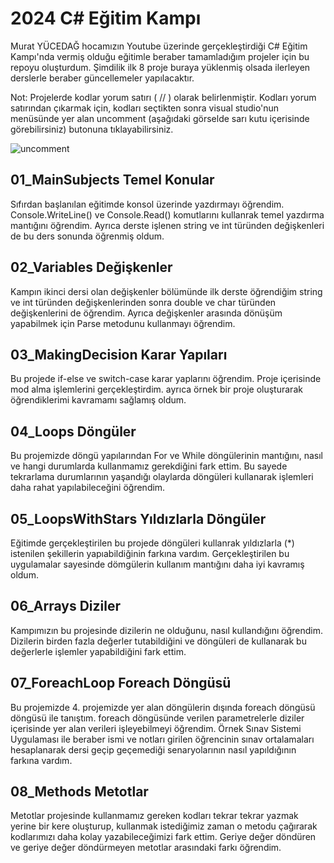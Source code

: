 # 2024 C# Eğitim Kampı
Murat YÜCEDAĞ hocamızın Youtube üzerinde gerçekleştirdiği C# Eğitim Kampı'nda vermiş olduğu eğitimle beraber tamamladığım projeler için bu repoyu oluşturdum. Şimdilik ilk 8 proje buraya yüklenmiş olsada ilerleyen derslerle beraber güncellemeler yapılacaktır.

Not: Projelerde kodlar yorum satırı ( // ) olarak belirlenmiştir. Kodları yorum satırından çıkarmak için, kodları seçtikten sonra visual studio'nun menüsünde yer alan uncomment (aşağıdaki görselde sarı kutu içerisinde görebilirsiniz) butonuna tıklayabilirsiniz.

![uncomment](https://github.com/user-attachments/assets/570d62be-0a68-48ba-8e75-834f6d5b56a6)

## 01_MainSubjects Temel Konular
Sıfırdan başlanılan eğitimde konsol üzerinde yazdırmayı öğrendim. Console.WriteLine() ve Console.Read() komutlarını kullanrak temel yazdırma mantığını öğrendim. Ayrıca derste işlenen string ve int türünden değişkenleri de bu ders sonunda öğrenmiş oldum.
## 02_Variables Değişkenler
Kampın ikinci dersi olan değişkenler bölümünde ilk derste öğrendiğim string ve int türünden değişkenlerinden sonra double ve char türünden değişkenlerini de öğrendim. Ayrıca değişkenler arasında dönüşüm yapabilmek için Parse metodunu kullanmayı öğrendim.
## 03_MakingDecision Karar Yapıları
Bu projede if-else ve switch-case karar yaplarını öğrendim. Proje içerisinde mod alma işlemlerini gerçekleştirdim. ayrıca örnek bir proje oluşturarak öğrendiklerimi kavramamı sağlamış oldum.
## 04_Loops Döngüler
Bu projemizde döngü yapılarından For ve While döngülerinin mantığını, nasıl ve hangi durumlarda kullanmamız gerekdiğini fark ettim. Bu sayede tekrarlama durumlarının yaşandığı olaylarda döngüleri kullanarak işlemleri daha rahat yapılabileceğini öğrendim.
## 05_LoopsWithStars Yıldızlarla Döngüler
Eğitimde gerçekleştirilen bu projede döngüleri kullanrak yıldızlarla (*) istenilen şekillerin yapıabildiğinin farkına vardım. Gerçekleştirilen bu uygulamalar sayesinde dömgülerin kullanım mantığını daha iyi kavramış oldum.
## 06_Arrays Diziler
Kampımızın bu projesinde dizilerin ne olduğunu, nasıl kullandığını öğrendim. Dizilerin birden fazla değerler tutabildiğini ve döngüleri de kullanarak bu değerlerle işlemler yapabildiğini fark ettim.
## 07_ForeachLoop Foreach Döngüsü
Bu projemizde 4. projemizde yer alan döngülerin dışında foreach döngüsü döngüsü ile tanıştım. foreach döngüsünde verilen parametrelerle diziler içerisinde yer alan verileri işleyebilmeyi öğrendim.
Örnek Sınav Sistemi Uygulaması ile beraber ismi ve notları girilen öğrencinin sınav ortalamaları hesaplanarak dersi geçip geçemediği senaryolarının nasıl yapıldığının farkına vardım.
## 08_Methods Metotlar
Metotlar projesinde kullanmamız gereken kodları tekrar tekrar yazmak yerine bir kere oluşturup, kullanmak istediğimiz zaman o metodu çağırarak kodlarımızı daha kolay yazabileceğimizi fark ettim. Geriye değer döndüren ve geriye değer döndürmeyen metotlar arasındaki farkı öğrendim.
